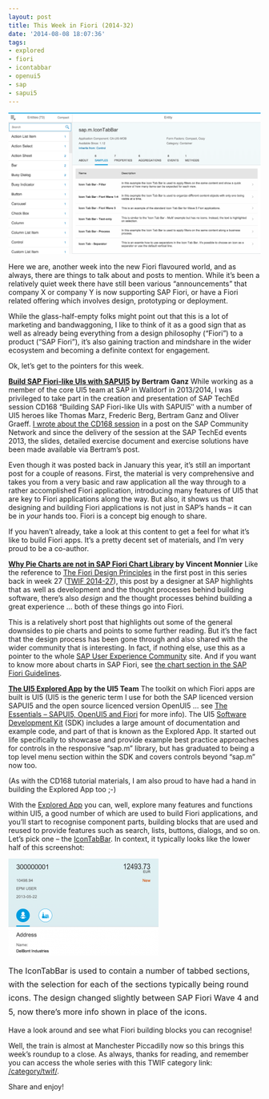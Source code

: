 ```yaml
---
layout: post
title: This Week in Fiori (2014-32)
date: '2014-08-08 18:07:36'
tags:
- explored
- fiori
- icontabbar
- openui5
- sap
- sapui5
---
```



![Screen Shot 2014-08-08 at 18.53.49(/content/images/2014/08/Screen-Shot-2014-08-08-at-18.53.49-300x168.png](/content/images/2014/08/Screen-Shot-2014-08-08-at-18.53.49.png)

Here we are, another week into the new Fiori flavoured world, and as always, there are things to talk about and posts to mention. While it’s been a relatively quiet week there have still been various “announcements” that company X or company Y is now supporting SAP Fiori, or have a Fiori related offering which involves design, prototyping or deployment.

While the glass-half-empty folks might point out that this is a lot of marketing and bandwaggoning, I like to think of it as a good sign that as well as already being everything from a design philosophy (“Fiori”) to a product (“SAP Fiori”), it’s also gaining traction and mindshare in the wider ecosystem and becoming a definite context for engagement.

Ok, let’s get to the pointers for this week.

**[Build SAP Fiori-like UIs with SAPUI5](http://scn.sap.com/docs/DOC-51167) by Bertram Ganz**
 While working as a member of the core UI5 team at SAP in Walldorf in 2013/2014, I was privileged to take part in the creation and presentation of SAP TechEd session CD168 “Building SAP Fiori-like UIs with SAPUI5″ with a number of UI5 heroes like Thomas Marz, Frederic Berg, Bertram Ganz and Oliver Graeff. [I wrote about the CD168 session](http://scn.sap.com/community/developer-center/front-end/blog/2013/10/06/building-sap-fiori-like-uis-with-sapui5) in a post on the SAP Community Network and since the delivery of the session at the SAP TechEd events 2013, the slides, detailed exercise document and exercise solutions have been made available via Bertram’s post.

Even though it was posted back in January this year, it’s still an important post for a couple of reasons. First, the material is very comprehensive and takes you from a very basic and raw application all the way through to a rather accomplished Fiori application, introducing many features of UI5 that are key to Fiori applications along the way. But also, it shows us that designing and building Fiori applications is not just in SAP’s hands – it can be in *your* hands too. Fiori is a concept big enough to share.

If you haven’t already, take a look at this content to get a feel for what it’s like to build Fiori apps. It’s a pretty decent set of materials, and I’m very proud to be a co-author.

**[Why Pie Charts are not in SAP Fiori Chart Library](http://experience.sap.com/topic/why-pie-charts-are-not-in-sap-fiori-charting-library/) by Vincent Monnier**
 Like the reference to [The Fiori Design Principles](http://scn.sap.com/people/kai.richter/blog/2014/06/30/the-fiori-design-principles) in the first post in this series back in week 27 ([TWIF 2014-27](/2014/07/02/this-week-in-fiori-2014-27/)), this post by a designer at SAP highlights that as well as development and the thought processes behind building software, there’s also *design* and the thought processes behind building a great experience … both of these things go into Fiori.

This is a relatively short post that highlights out some of the general downsides to pie charts and points to some further reading. But it’s the fact that the design process has been gone through and also shared with the wider community that is interesting. In fact, if nothing else, use this as a pointer to the whole [SAP User Experience Community](https://experience.sap.com/) site. And if you want to know more about charts in SAP Fiori, see [the chart section in the SAP Fiori Guidelines](http://experience.sap.com/fiori-guidelines/FioriPatterns/21_Fiori_Patterns-Charts.html).

**[The UI5 Explored App](https://sapui5.hana.ondemand.com/sdk/explored.html) by the UI5 Team**
 The toolkit on which Fiori apps are built is UI5 (UI5 is the generic term I use for both the SAP licenced version SAPUI5 and the open source licenced version OpenUI5 … see [The Essentials – SAPUI5, OpenUI5 and Fiori](http://www.bluefinsolutions.com/Blogs/DJ-Adams/February-2014/The-essentials-SAP-UI5-OpenUI5-and-Fiori/) for more info). The UI5 [Software Development Kit](https://sapui5.hana.ondemand.com/sdk/) (SDK) includes a large amount of documentation and example code, and part of that is known as the Explored App. It started out life specifically to showcase and provide example best practice approaches for controls in the responsive “sap.m” library, but has graduated to being a top level menu section within the SDK and covers controls beyond “sap.m” now too.

(As with the CD168 tutorial materials, I am also proud to have had a hand in building the Explored App too ;-)

With the [Explored App](https://sapui5.hana.ondemand.com/sdk/explored.html) you can, well, explore many features and functions within UI5, a good number of which are used to build Fiori applications, and you’ll start to recognise component parts, building blocks that are used and reused to provide features such as search, lists, buttons, dialogs, and so on. Let’s pick one – the [IconTabBar](http://localhost:8888/sapui5/latest/explored.html#/entity/sap.m.IconTabBar/samples). In context, it typically looks like the lower half of this screenshot:

[![Screen Shot 2014-08-08 at 18.40.32](/content/images/2014/08/Screen-Shot-2014-08-08-at-18.40.32-300x194.png)](/content/images/2014/08/Screen-Shot-2014-08-08-at-18.40.32.png)

<span style="line-height: 1.714285714; font-size: 1rem;">The IconTabBar is used to contain a number of tabbed sections, with the selection for each of the sections typically being round icons. The design changed slightly between SAP Fiori Wave 4 and 5, now there’s more info shown in place of the icons.</span>

Have a look around and see what Fiori building blocks you can recognise!

Well, the train is almost at Manchester Piccadilly now so this brings this week’s roundup to a close. As always, thanks for reading, and remember you can access the whole series with this TWIF category link: [/category/twif/](/category/twif/).

Share and enjoy!


